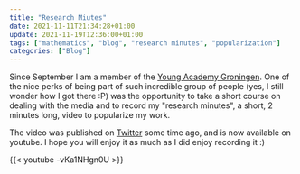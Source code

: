 ```yaml
---
title: "Research Miutes"
date: 2021-11-11T21:34:28+01:00
update: 2021-11-19T12:36:00+01:00
tags: ["mathematics", "blog", "research minutes", "popularization"]
categories: ["Blog"]
---
```


Since September I am a member of the [Young Academy Groningen](https://www.rug.nl/news/2021/03/the-young-academy-groningen-welcomes-seven-new-members).
One of the nice perks of being part of such incredible group of people (yes, I still wonder how I got there :P) was the opportunity to take a short course on dealing with the media and to record my "research minutes", a short, 2 minutes long, video to popularize my work.

The video was published on [Twitter](https://twitter.com/YAGroningen/status/1441035218014687239) some time ago, and is now available on youtube.
I hope you will enjoy it as much as I did enjoy recording it :)

{{< youtube -vKa1NHgn0U >}}
